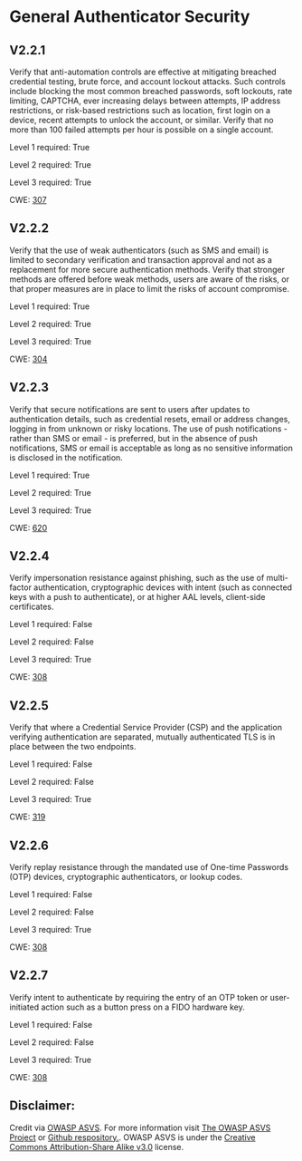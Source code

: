 #  General Authenticator Security
## V2.2.1
Verify that anti-automation controls are effective at mitigating breached credential testing, brute force, and account lockout attacks. Such controls include blocking the most common breached passwords, soft lockouts, rate limiting, CAPTCHA, ever increasing delays between attempts, IP address restrictions, or risk-based restrictions such as location, first login on a device, recent attempts to unlock the account, or similar. Verify that no more than 100 failed attempts per hour is possible on a single account.
Level 1 required: True
Level 2 required: True
Level 3 required: True
CWE: [307](https://cwe.mitre.org/data/definitions/307)
## V2.2.2
Verify that the use of weak authenticators (such as SMS and email) is limited to secondary verification and transaction approval and not as a replacement for more secure authentication methods. Verify that stronger methods are offered before weak methods, users are aware of the risks, or that proper measures are in place to limit the risks of account compromise.
Level 1 required: True
Level 2 required: True
Level 3 required: True
CWE: [304](https://cwe.mitre.org/data/definitions/304)
## V2.2.3
Verify that secure notifications are sent to users after updates to authentication details, such as credential resets, email or address changes, logging in from unknown or risky locations. The use of push notifications - rather than SMS or email - is preferred, but in the absence of push notifications, SMS or email is acceptable as long as no sensitive information is disclosed in the notification.
Level 1 required: True
Level 2 required: True
Level 3 required: True
CWE: [620](https://cwe.mitre.org/data/definitions/620)
## V2.2.4
Verify impersonation resistance against phishing, such as the use of multi-factor authentication, cryptographic devices with intent (such as connected keys with a push to authenticate), or at higher AAL levels, client-side certificates.
Level 1 required: False
Level 2 required: False
Level 3 required: True
CWE: [308](https://cwe.mitre.org/data/definitions/308)
## V2.2.5
Verify that where a Credential Service Provider (CSP) and the application verifying authentication are separated, mutually authenticated TLS is in place between the two endpoints.
Level 1 required: False
Level 2 required: False
Level 3 required: True
CWE: [319](https://cwe.mitre.org/data/definitions/319)
## V2.2.6
Verify replay resistance through the mandated use of One-time Passwords (OTP) devices, cryptographic authenticators, or lookup codes.
Level 1 required: False
Level 2 required: False
Level 3 required: True
CWE: [308](https://cwe.mitre.org/data/definitions/308)
## V2.2.7
Verify intent to authenticate by requiring the entry of an OTP token or user-initiated action such as a button press on a FIDO hardware key.
Level 1 required: False
Level 2 required: False
Level 3 required: True
CWE: [308](https://cwe.mitre.org/data/definitions/308)

## Disclaimer:
Credit via [OWASP ASVS](https://owasp.org/www-project-application-security-verification-standard/). For more information visit [The OWASP ASVS Project](https://owasp.org/www-project-application-security-verification-standard/) or [Github respository.](https://github.com/OWASP/ASVS). OWASP ASVS is under the [Creative Commons Attribution-Share Alike v3.0](https://creativecommons.org/licenses/by-sa/3.0/) license.
